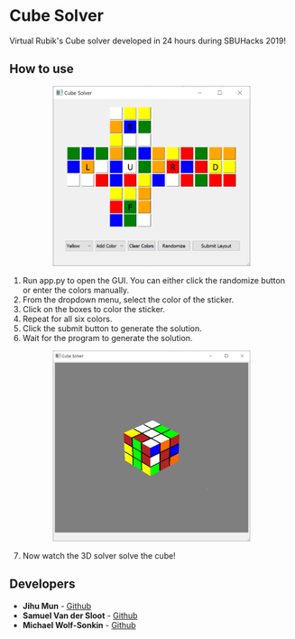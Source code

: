 # Cube Solver
Virtual Rubik's Cube solver developed in 24 hours during SBUHacks 2019!

## How to use
<p align="center">
  <img src="media/gui.PNG" width="350em"/>
</p>

1. Run app.py to open the GUI. You can either click the randomize button or enter the colors manually.  
2. From the dropdown menu, select the color of the sticker.  
3. Click on the boxes to color the sticker.  
4. Repeat for all six colors.   
5. Click the submit button to generate the solution.  
6. Wait for the program to generate the solution.    

<p align="center">
  <img src="media/solver.PNG" width="350em"/>
</p>

7. Now watch the 3D solver solve the cube!

## Developers
- **Jihu Mun** - [Github](https://github.com/altronis)
- **Samuel Van der Sloot** - [Github](https://github.com/samjpv)
- **Michael Wolf-Sonkin** - [Github](https://www.github.com/mikee478)